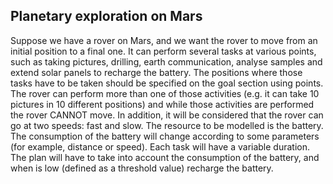 ## Planetary exploration on Mars 

Suppose we have a rover on Mars, and we want the rover to move from an initial position to a final one. It can perform several tasks at various points, such as taking pictures, drilling, earth communication, analyse samples and extend solar panels to recharge the battery. The positions where those tasks have to be taken should be specified on the goal section using points. The rover can perform more than one of those activities (e.g. it can take 10 pictures in 10 different positions) and while those activities are performed the rover CANNOT move. In addition, it will be considered that the rover can go at two speeds: fast and slow. The resource to be modelled is the battery. The consumption of the battery will change according to some parameters (for example, distance or speed). Each task will have a variable duration. The plan will have to take into account the consumption of the battery, and when is low (defined as a threshold value) recharge the battery.
